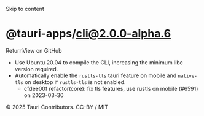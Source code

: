 Skip to content
# @tauri-apps/cli@2.0.0-alpha.6
ReturnView on GitHub
  * Use Ubuntu 20.04 to compile the CLI, increasing the minimum libc version required.
  * Automatically enable the `rustls-tls` tauri feature on mobile and `native-tls` on desktop if `rustls-tls` is not enabled. 
    * cfdee00f refactor(core): fix tls features, use rustls on mobile (#6591) on 2023-03-30


© 2025 Tauri Contributors. CC-BY / MIT

